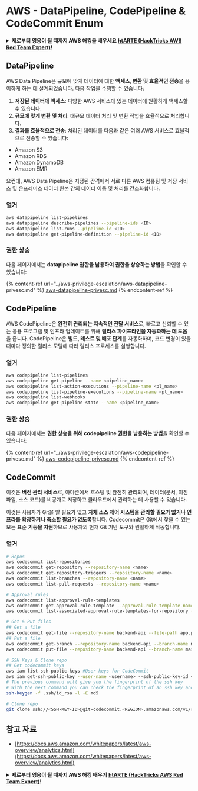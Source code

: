 # AWS - DataPipeline, CodePipeline & CodeCommit Enum

<details>

<summary><strong>제로부터 영웅이 될 때까지 AWS 해킹을 배우세요</strong> <a href="https://training.hacktricks.xyz/courses/arte"><strong>htARTE (HackTricks AWS Red Team Expert)</strong></a><strong>!</strong></summary>

HackTricks를 지원하는 다른 방법:

* **회사가 HackTricks에 광고되길 원하거나** **PDF로 HackTricks를 다운로드**하려면 [**SUBSCRIPTION PLANS**](https://github.com/sponsors/carlospolop)를 확인하세요!
* [**공식 PEASS & HackTricks 스왜그**](https://peass.creator-spring.com)를 구매하세요
* [**The PEASS Family**](https://opensea.io/collection/the-peass-family)를 발견하세요, 당사의 독점 [**NFTs**](https://opensea.io/collection/the-peass-family) 컬렉션
* **💬 [Discord 그룹](https://discord.gg/hRep4RUj7f)** 또는 [텔레그램 그룹](https://t.me/peass)에 **가입**하거나 **트위터** 🐦 [**@hacktricks\_live**](https://twitter.com/hacktricks\_live)**를 팔로우**하세요.
* **HackTricks** 및 **HackTricks Cloud** github 저장소에 PR을 제출하여 해킹 트릭을 공유하세요.

</details>

## DataPipeline

AWS Data Pipeline은 규모에 맞게 데이터에 대한 **액세스, 변환 및 효율적인 전송**을 용이하게 하는 데 설계되었습니다. 다음 작업을 수행할 수 있습니다:

1. **저장된 데이터에 액세스**: 다양한 AWS 서비스에 있는 데이터에 원활하게 액세스할 수 있습니다.
2. **규모에 맞게 변환 및 처리**: 대규모 데이터 처리 및 변환 작업을 효율적으로 처리합니다.
3. **결과를 효율적으로 전송**: 처리된 데이터를 다음과 같은 여러 AWS 서비스로 효율적으로 전송할 수 있습니다:
* Amazon S3
* Amazon RDS
* Amazon DynamoDB
* Amazon EMR

요컨대, AWS Data Pipeline은 지정된 간격에서 서로 다른 AWS 컴퓨팅 및 저장 서비스 및 온프레미스 데이터 원본 간의 데이터 이동 및 처리를 간소화합니다.

### 열거
```bash
aws datapipeline list-pipelines
aws datapipeline describe-pipelines --pipeline-ids <ID>
aws datapipeline list-runs --pipeline-id <ID>
aws datapipeline get-pipeline-definition --pipeline-id <ID>
```
### 권한 상승

다음 페이지에서는 **datapipeline 권한을 남용하여 권한을 상승하는 방법**을 확인할 수 있습니다:

{% content-ref url="../aws-privilege-escalation/aws-datapipeline-privesc.md" %}
[aws-datapipeline-privesc.md](../aws-privilege-escalation/aws-datapipeline-privesc.md)
{% endcontent-ref %}

## CodePipeline

AWS CodePipeline은 **완전히 관리되는 지속적인 전달 서비스**로, 빠르고 신뢰할 수 있는 응용 프로그램 및 인프라 업데이트를 위해 **릴리스 파이프라인을 자동화하는 데 도움**을 줍니다. CodePipeline은 **빌드, 테스트 및 배포 단계**를 자동화하며, 코드 변경이 있을 때마다 정의한 릴리스 모델에 따라 릴리스 프로세스를 실행합니다.

### 열거
```bash
aws codepipeline list-pipelines
aws codepipeline get-pipeline --name <pipeline_name>
aws codepipeline list-action-executions --pipeline-name <pl_name>
aws codepipeline list-pipeline-executions --pipeline-name <pl_name>
aws codepipeline list-webhooks
aws codepipeline get-pipeline-state --name <pipeline_name>
```
### 권한 상승

다음 페이지에서는 **권한 상승을 위해 codepipeline 권한을 남용하는 방법**을 확인할 수 있습니다:

{% content-ref url="../aws-privilege-escalation/aws-codepipeline-privesc.md" %}
[aws-codepipeline-privesc.md](../aws-privilege-escalation/aws-codepipeline-privesc.md)
{% endcontent-ref %}

## CodeCommit

이것은 **버전 관리 서비스**로, 아마존에서 호스팅 및 완전히 관리되며, 데이터(문서, 이진 파일, 소스 코드)를 비공개로 저장하고 클라우드에서 관리하는 데 사용할 수 있습니다.

이것은 사용자가 Git을 알 필요가 없고 **자체 소스 제어 시스템을 관리할 필요가 없거나 인프라를 확장하거나 축소할 필요가 없도록**합니다. Codecommit은 Git에서 찾을 수 있는 모든 표준 **기능을 지원**하므로 사용자의 현재 Git 기반 도구와 원활하게 작동합니다.

### 열거
```bash
# Repos
aws codecommit list-repositories
aws codecommit get-repository --repository-name <name>
aws codecommit get-repository-triggers --repository-name <name>
aws codecommit list-branches --repository-name <name>
aws codecommit list-pull-requests --repository-name <name>

# Approval rules
aws codecommit list-approval-rule-templates
aws codecommit get-approval-rule-template --approval-rule-template-name <name>
aws codecommit list-associated-approval-rule-templates-for-repository --repository-name <name>

# Get & Put files
## Get a file
aws codecommit get-file --repository-name backend-api --file-path app.py
## Put a file
aws codecommit get-branch --repository-name backend-api --branch-name master
aws codecommit put-file --repository-name backend-api --branch-name master --file-content fileb://./app.py --file-path app.py --parent-commit-id <commit-id>

# SSH Keys & Clone repo
## Get codecommit keys
aws iam list-ssh-public-keys #User keys for CodeCommit
aws iam get-ssh-public-key --user-name <username> --ssh-public-key-id <id> --encoding SSH #Get public key with metadata
# The previous command will give you the fingerprint of the ssh key
# With the next command you can check the fingerprint of an ssh key and compare them
ssh-keygen -f .ssh/id_rsa -l -E md5

# Clone repo
git clone ssh://<SSH-KEY-ID>@git-codecommit.<REGION>.amazonaws.com/v1/repos/<repo-name>
```
## 참고 자료

* [https://docs.aws.amazon.com/whitepapers/latest/aws-overview/analytics.html](https://docs.aws.amazon.com/whitepapers/latest/aws-overview/analytics.html)

<details>

<summary><strong>제로부터 영웅이 될 때까지 AWS 해킹 배우기</strong> <a href="https://training.hacktricks.xyz/courses/arte"><strong>htARTE (HackTricks AWS Red Team Expert)</strong></a><strong>!</strong></summary>

HackTricks를 지원하는 다른 방법:

* **회사가 HackTricks에 광고되길 원하거나 PDF로 HackTricks를 다운로드하길 원한다면** [**구독 요금제**](https://github.com/sponsors/carlospolop)를 확인하세요!
* [**공식 PEASS & HackTricks 스왜그**](https://peass.creator-spring.com)를 구매하세요
* [**The PEASS Family**](https://opensea.io/collection/the-peass-family)를 발견하세요, 당사의 독점 [**NFTs**](https://opensea.io/collection/the-peass-family) 컬렉션
* **💬 [**디스코드 그룹**](https://discord.gg/hRep4RUj7f)이나 [**텔레그램 그룹**](https://t.me/peass)에 **가입**하거나 **트위터** 🐦 [**@hacktricks\_live**](https://twitter.com/hacktricks\_live)**를 팔로우**하세요.
* **해킹 트릭을 공유하려면** [**HackTricks**](https://github.com/carlospolop/hacktricks) 및 [**HackTricks Cloud**](https://github.com/carlospolop/hacktricks-cloud) github 저장소에 PR을 제출하세요.

</details>
